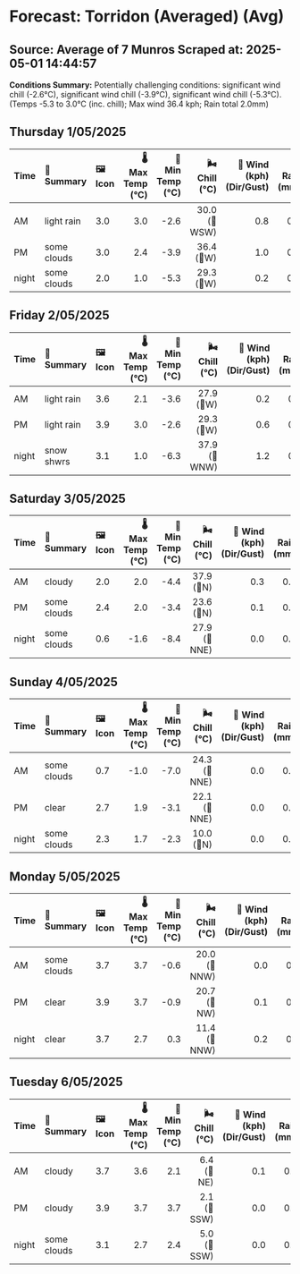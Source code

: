 # Forecast: Torridon (Averaged) (Avg)
**Source:** Average of 7 Munros
**Scraped at:** 2025-05-01 14:44:57
---

**Conditions Summary:** Potentially challenging conditions: significant wind chill (-2.6°C), significant wind chill (-3.9°C), significant wind chill (-5.3°C). (Temps -5.3 to 3.0°C (inc. chill); Max wind 36.4 kph; Rain total 2.0mm)

## Thursday 1/05/2025
| **Time** | **📝 Summary** | **🖼️ Icon** | **🌡️ Max Temp (°C)** | **🥶 Min Temp (°C)** | **🌬️ Chill (°C)** | **💨 Wind (kph) (Dir/Gust)** | **💧 Rain (mm)** | **❄️ Snow (cm)** | **☁️ Cloud Base (m)** | **🧊 Freezing Lvl (m)** |
|:------- |:------- |:----- |--------------: |-------------: |-----------: |---------------------: |---------: |----------: |---------------: |----------------: |
| AM      | light rain | 3.0 | 3.0 | -2.6 | 30.0<br>(🧭WSW) | 0.8 | 0.0 | 335.7 | 1264.3 |
| PM      | some clouds | 3.0 | 2.4 | -3.9 | 36.4<br>(🧭W) | 1.0 | 0.0 | 207.1 | 1235.7 |
| night   | some clouds | 2.0 | 1.0 | -5.3 | 29.3<br>(🧭W) | 0.2 | 0.0 | 650 | 1085.7 |

## Friday 2/05/2025
| **Time** | **📝 Summary** | **🖼️ Icon** | **🌡️ Max Temp (°C)** | **🥶 Min Temp (°C)** | **🌬️ Chill (°C)** | **💨 Wind (kph) (Dir/Gust)** | **💧 Rain (mm)** | **❄️ Snow (cm)** | **☁️ Cloud Base (m)** | **🧊 Freezing Lvl (m)** |
|:------- |:------- |:----- |--------------: |-------------: |-----------: |---------------------: |---------: |----------: |---------------: |----------------: |
| AM      | light rain | 3.6 | 2.1 | -3.6 | 27.9<br>(🧭W) | 0.2 | 0.0 | 614.3 | 1150 |
| PM      | light rain | 3.9 | 3.0 | -2.6 | 29.3<br>(🧭W) | 0.6 | 0.0 | 271.4 | 1342.9 |
| night   | snow shwrs | 3.1 | 1.0 | -6.3 | 37.9<br>(🧭WNW) | 1.2 | 0.7 | 300 | 1414.3 |

## Saturday 3/05/2025
| **Time** | **📝 Summary** | **🖼️ Icon** | **🌡️ Max Temp (°C)** | **🥶 Min Temp (°C)** | **🌬️ Chill (°C)** | **💨 Wind (kph) (Dir/Gust)** | **💧 Rain (mm)** | **❄️ Snow (cm)** | **☁️ Cloud Base (m)** | **🧊 Freezing Lvl (m)** |
|:------- |:------- |:----- |--------------: |-------------: |-----------: |---------------------: |---------: |----------: |---------------: |----------------: |
| AM      | cloudy | 2.0 | 2.0 | -4.4 | 37.9<br>(🧭N) | 0.3 | 0.0 | 350 | 1092.9 |
| PM      | some clouds | 2.4 | 2.0 | -3.4 | 23.6<br>(🧭N) | 0.1 | 0.0 | 407.1 | 1200 |
| night   | some clouds | 0.6 | -1.6 | -8.4 | 27.9<br>(🧭NNE) | 0.0 | 0.0 | 407.1 | 778.6 |

## Sunday 4/05/2025
| **Time** | **📝 Summary** | **🖼️ Icon** | **🌡️ Max Temp (°C)** | **🥶 Min Temp (°C)** | **🌬️ Chill (°C)** | **💨 Wind (kph) (Dir/Gust)** | **💧 Rain (mm)** | **❄️ Snow (cm)** | **☁️ Cloud Base (m)** | **🧊 Freezing Lvl (m)** |
|:------- |:------- |:----- |--------------: |-------------: |-----------: |---------------------: |---------: |----------: |---------------: |----------------: |
| AM      | some clouds | 0.7 | -1.0 | -7.0 | 24.3<br>(🧭NNE) | 0.0 | 0.0 | 521.4 | 800 |
| PM      | clear | 2.7 | 1.9 | -3.1 | 22.1<br>(🧭NNE) | 0.0 | 0.0 | 764.3 | 1100 |
| night   | some clouds | 2.3 | 1.7 | -2.3 | 10.0<br>(🧭N) | 0.0 | 0.0 | 550 | 1450 |

## Monday 5/05/2025
| **Time** | **📝 Summary** | **🖼️ Icon** | **🌡️ Max Temp (°C)** | **🥶 Min Temp (°C)** | **🌬️ Chill (°C)** | **💨 Wind (kph) (Dir/Gust)** | **💧 Rain (mm)** | **❄️ Snow (cm)** | **☁️ Cloud Base (m)** | **🧊 Freezing Lvl (m)** |
|:------- |:------- |:----- |--------------: |-------------: |-----------: |---------------------: |---------: |----------: |---------------: |----------------: |
| AM      | some clouds | 3.7 | 3.7 | -0.6 | 20.0<br>(🧭NNW) | 0.0 | 0.0 | 485.7 | 1785.7 |
| PM      | clear | 3.9 | 3.7 | -0.9 | 20.7<br>(🧭NW) | 0.1 | 0.0 | 485.7 | 1492.9 |
| night   | clear | 3.7 | 2.7 | 0.3 | 11.4<br>(🧭NNW) | 0.2 | 0.0 | 392.9 | 1671.4 |

## Tuesday 6/05/2025
| **Time** | **📝 Summary** | **🖼️ Icon** | **🌡️ Max Temp (°C)** | **🥶 Min Temp (°C)** | **🌬️ Chill (°C)** | **💨 Wind (kph) (Dir/Gust)** | **💧 Rain (mm)** | **❄️ Snow (cm)** | **☁️ Cloud Base (m)** | **🧊 Freezing Lvl (m)** |
|:------- |:------- |:----- |--------------: |-------------: |-----------: |---------------------: |---------: |----------: |---------------: |----------------: |
| AM      | cloudy | 3.7 | 3.6 | 2.1 | 6.4<br>(🧭NE) | 0.1 | 0.0 | 507.1 | 1357.1 |
| PM      | cloudy | 3.9 | 3.7 | 3.7 | 2.1<br>(🧭SSW) | 0.0 | 0.0 | 635.7 | 1371.4 |
| night   | some clouds | 3.1 | 2.7 | 2.4 | 5.0<br>(🧭SSW) | 0.0 | 0.0 | 814.3 | 1378.6 |